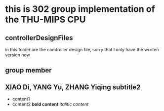 this is 302 group implementation of the THU-MIPS CPU
========================

controllerDesignFiles
--------------
in this folder are the comtroller design file, sorry that I only have the wrriten version now

group member
-----------------

XIAO Di, YANG Yu, ZHANG Yiqing
subtitle2
----------------
- content1
-  content2  **bold content**   *italitic content*

